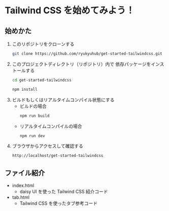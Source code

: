 # Tailwind CSS を始めてみよう！

## 始めかた
1. このリポジトリをクローンする
    ```bash
    git clone https://github.com/ryukyuhub/get-started-tailwindcss.git
    ```
2. このプロジェクトディレクトリ（リポジトリ）内で 依存パッケージをインストールする
    ```bash
    cd get-started-tailwindcss
    ```
    ```bash
    npm install
    ```
1. ビルドもしくはリアルタイムコンパイル状態にする
    - ビルドの場合
      ```bash
      npm run build
      ```
    - リアルタイムコンパイルの場合
      ```bash
      npm run dev
      ```
1. ブラウザからアクセスして確認する
    ```bash
    http://localhost/get-started-tailwindcss
    ```

## ファイル紹介
- index.html
  - daisy UI を使った Tailwind CSS 紹介コード
- tab.html
  - Tailwind CSS を使ったタブ参考コード